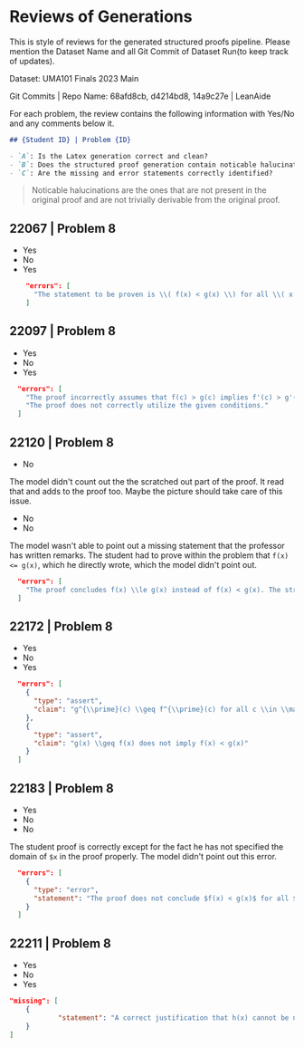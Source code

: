 # Reviews of Generations

This is style of reviews for the generated structured proofs pipeline. Please mention the Dataset Name and all Git Commit of Dataset Run(to keep track of updates).

Dataset: UMA101 Finals 2023 Main

Git Commits | Repo Name: 68afd8cb, d4214bd8, 14a9c27e | LeanAide

For each problem, the review contains the following information with Yes/No and any comments below it.

```markdown
## {Student ID} | Problem {ID}

- `A`: Is the Latex generation correct and clean?
- `B`: Does the structured proof generation contain noticable halucinations?
- `C`: Are the missing and error statements correctly identified?
```

> Noticable halucinations are the ones that are not present in the original proof and are not trivially derivable from the original proof.

## 22067 | Problem 8

- Yes
- No
- Yes

```json
    "errors": [
      "The statement to be proven is \\( f(x) < g(x) \\) for all \\( x \\geq 0 \\), but the proof shows \\( f(x) \\leq g(x) \\)."
    ]
```

## 22097 | Problem 8

- Yes
- No
- Yes

```json
  "errors": [
    "The proof incorrectly assumes that f(c) > g(c) implies f'(c) > g'(c).",
    "The proof does not correctly utilize the given conditions."
  ]
```

## 22120 | Problem 8

- No

The model didn't count out the the scratched out part of the proof. It read that and adds to the proof too. Maybe the picture should take care of this issue.

- No
- No

The model wasn't able to point out a missing statement that the professor has written remarks. The student had to prove within the problem that `f(x)<= g(x)`, which he directly wrote, which the model didn't point out.

```json
  "errors": [
    "The proof concludes f(x) \\le g(x) instead of f(x) < g(x). The strict inequality is not justified by the given argument."
  ]
```

## 22172 | Problem 8

- Yes
- No
- Yes

```json
  "errors": [
    {
      "type": "assert",
      "claim": "g^{\\prime}(c) \\geq f^{\\prime}(c) for all c \\in \\mathbb{R} is incorrectly inferred"
    },
    {
      "type": "assert",
      "claim": "g(x) \\geq f(x) does not imply f(x) < g(x)"
    }
  ]
```

## 22183 | Problem 8

- Yes
- No
- No

The student proof is correctly except for the fact he has not specified the domain of `$x` in the proof properly. The model didn't point out this error.

```json
  "errors": [
    {
      "type": "error",
      "statement": "The proof does not conclude $f(x) < g(x)$ for all $x \\geq 0$ but only shows $f(a) \\leq g(a)$."
    }
  ]
```

## 22211 | Problem 8

- Yes
- No
- Yes

```json
"missing": [
    {
            "statement": "A correct justification that h(x) cannot be negative for any x > 0, possibly involving a different approach or additional assumptions."
    }
]
```
